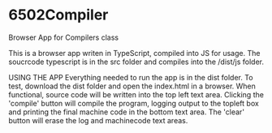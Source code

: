 # 6502Compiler
Browser App for Compilers class

This is a browser app writen in TypeScript, compiled into JS for usage. The soucrcode typescript is in the src folder and compiles into the /dist/js folder.


USING THE APP
Everything needed to run the app is in the dist folder. To test, download the dist folder and open the index.html in a browser. 
When functional, source code will be written into the top left text area. 
Clicking the 'compile' button will compile the program, logging output to the topleft box and printing the final machine code in the bottom text area.
The 'clear' button will erase the log and machinecode text areas.
